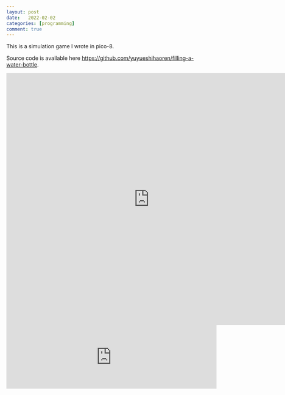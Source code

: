 ```yaml
---
layout: post
date:   2022-02-02
categories: [programming]
comment: true
---
```


This is a simulation game I wrote in pico-8.

Source code is available here https://github.com/yuyueshihaoren/filling-a-water-bottle.

<iframe frameborder="0" src="https://itch.io/embed-upload/5199165?color=333333" allowfullscreen="" width="750" height="660"><a href="https://yuyueshihaoren.itch.io/filling-a-water-bottle">Play Filling a Water Bottle on itch.io</a></iframe>

<iframe frameborder="0" src="https://itch.io/embed/1383143" width="552" height="167"><a href="https://yuyueshihaoren.itch.io/filling-a-water-bottle">Filling a Water Bottle by Yue</a></iframe>
